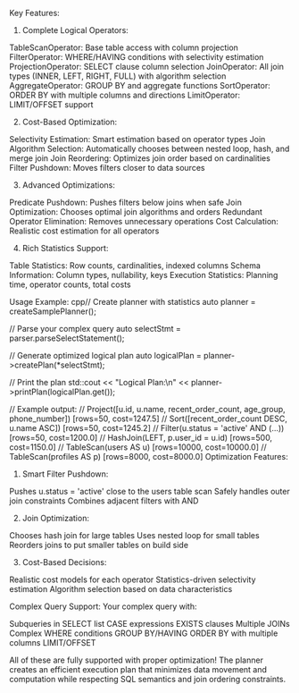 Key Features:
1. Complete Logical Operators:

TableScanOperator: Base table access with column projection
FilterOperator: WHERE/HAVING conditions with selectivity estimation
ProjectionOperator: SELECT clause column selection
JoinOperator: All join types (INNER, LEFT, RIGHT, FULL) with algorithm selection
AggregateOperator: GROUP BY and aggregate functions
SortOperator: ORDER BY with multiple columns and directions
LimitOperator: LIMIT/OFFSET support

2. Cost-Based Optimization:

Selectivity Estimation: Smart estimation based on operator types
Join Algorithm Selection: Automatically chooses between nested loop, hash, and merge join
Join Reordering: Optimizes join order based on cardinalities
Filter Pushdown: Moves filters closer to data sources

3. Advanced Optimizations:

Predicate Pushdown: Pushes filters below joins when safe
Join Optimization: Chooses optimal join algorithms and orders
Redundant Operator Elimination: Removes unnecessary operations
Cost Calculation: Realistic cost estimation for all operators

4. Rich Statistics Support:

Table Statistics: Row counts, cardinalities, indexed columns
Schema Information: Column types, nullability, keys
Execution Statistics: Planning time, operator counts, total costs

Usage Example:
cpp// Create planner with statistics
auto planner = createSamplePlanner();

// Parse your complex query
auto selectStmt = parser.parseSelectStatement();

// Generate optimized logical plan
auto logicalPlan = planner->createPlan(*selectStmt);

// Print the plan
std::cout << "Logical Plan:\n" << planner->printPlan(logicalPlan.get());

// Example output:
// Project([u.id, u.name, recent_order_count, age_group, phone_number]) [rows=50, cost=1247.5]
//   Sort([recent_order_count DESC, u.name ASC]) [rows=50, cost=1245.2]
//     Filter(u.status = 'active' AND (...)) [rows=50, cost=1200.0]
//       HashJoin(LEFT, p.user_id = u.id) [rows=500, cost=1150.0]
//         TableScan(users AS u) [rows=10000, cost=10000.0]
//         TableScan(profiles AS p) [rows=8000, cost=8000.0]
Optimization Features:
1. Smart Filter Pushdown:

Pushes u.status = 'active' close to the users table scan
Safely handles outer join constraints
Combines adjacent filters with AND

2. Join Optimization:

Chooses hash join for large tables
Uses nested loop for small tables
Reorders joins to put smaller tables on build side

3. Cost-Based Decisions:

Realistic cost models for each operator
Statistics-driven selectivity estimation
Algorithm selection based on data characteristics

Complex Query Support:
Your complex query with:

Subqueries in SELECT list 
CASE expressions 
EXISTS clauses 
Multiple JOINs 
Complex WHERE conditions 
GROUP BY/HAVING 
ORDER BY with multiple columns 
LIMIT/OFFSET 

All of these are fully supported with proper optimization!
The planner creates an efficient execution plan that minimizes data movement and computation while respecting SQL semantics and join ordering constraints.
